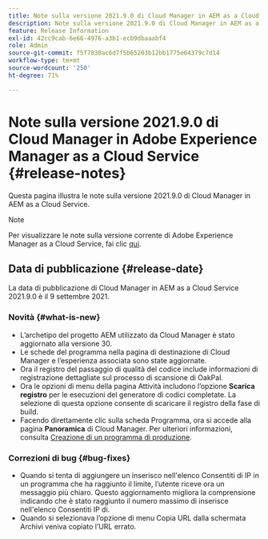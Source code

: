 ```yaml
---
title: Note sulla versione 2021.9.0 di Cloud Manager in AEM as a Cloud Service
description: Note sulla versione 2021.9.0 di Cloud Manager in AEM as a Cloud Service
feature: Release Information
exl-id: 42cc9cab-6e66-4976-a3b1-ecb9dbaaabf4
role: Admin
source-git-commit: f5f7830ac6d7f5b65203b12bb1775e64379c7d14
workflow-type: tm+mt
source-wordcount: '250'
ht-degree: 71%

---
```


# Note sulla versione 2021.9.0 di Cloud Manager in Adobe Experience Manager as a Cloud Service {#release-notes}

Questa pagina illustra le note sulla versione 2021.9.0 di Cloud Manager in AEM as a Cloud Service.

>[!NOTE]
>Per visualizzare le note sulla versione corrente di Adobe Experience Manager as a Cloud Service, fai clic [qui](https://experienceleague.adobe.com/it/docs/experience-manager-cloud-service/content/release-notes/release-notes/release-notes-current).

## Data di pubblicazione {#release-date}

La data di pubblicazione di Cloud Manager in AEM as a Cloud Service 2021.9.0 è il 9 settembre 2021.

### Novità {#what-is-new}

* L’archetipo del progetto AEM utilizzato da Cloud Manager è stato aggiornato alla versione 30.
* Le schede del programma nella pagina di destinazione di Cloud Manager e l’esperienza associata sono state aggiornate.
* Ora il registro del passaggio di qualità del codice include informazioni di registrazione dettagliate sul processo di scansione di OakPal.
* Ora le opzioni di menu della pagina Attività includono l’opzione **Scarica registro** per le esecuzioni del generatore di codici completate. La selezione di questa opzione consente di scaricare il registro della fase di build.
* Facendo direttamente clic sulla scheda Programma, ora si accede alla pagina **Panoramica** di Cloud Manager. Per ulteriori informazioni, consulta [Creazione di un programma di produzione](https://experienceleague.adobe.com/en/docs/experience-manager-cloud-service/content/implementing/using-cloud-manager/programs/creating-production-programs).

### Correzioni di bug {#bug-fixes}

* Quando si tenta di aggiungere un inserisco nell&#39;elenco Consentiti di IP in un programma che ha raggiunto il limite, l’utente riceve ora un messaggio più chiaro. Questo aggiornamento migliora la comprensione indicando che è stato raggiunto il numero massimo di inserisce nell&#39;elenco Consentiti IP di.
* Quando si selezionava l’opzione di menu Copia URL dalla schermata Archivi veniva copiato l’URL errato.


